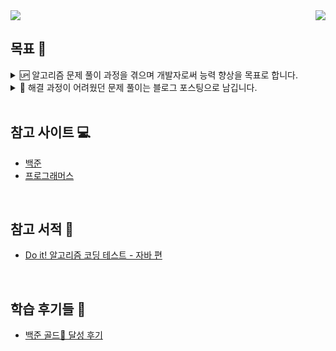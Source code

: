 <div align="center">
  <div style="display: flex; justify-content: space-between; width: 100%;">
    <a href="https://blog.jh8459.com/2024-12-22-PROJECT" target="_blank">
      <img src="https://raw.githubusercontent.com/JH8459/PROGRAMMERS-BADGE/master/static/result_mini.svg"/>
    </a>
    <a href="https://solved.ac/profile/wjd5588" target="_blank">
      <a href="https://solved.ac/wjd5588" target="_blank"><img src="http://mazassumnida.wtf/api/mini/generate_badge?boj=wjd5588"/></a>
    </a>
  </div>
</div>

## 목표 🎯

<details>
  <summary>🆙 알고리즘 문제 풀이 과정을 겪으며 개발자로써 능력 향상을 목표로 합니다.</summary>

  #### 
  - 알고리즘 해결 과정을 스스로 해결하는 능력을 길러 알고리즘 스킬 레벨 향상을 목표로 합니다.
  - 매일 매일 1일 1회 이상의 문제 풀이를 목표로 갖으며 개발자의 덕목인 꾸준한 학습 태도를 형성하는걸 목표로 합니다.
  - 해결 과정이 어렵거나 새롭게 학습한 내용이 있다면 기록으로 남기는 습관을 갖추는걸 목표로합니다.

  <br>
  <br>
  
</details>

<details>
  <summary>📝 해결 과정이 어려웠던 문제 풀이는 블로그 포스팅으로 남깁니다.</summary>

  #### 백준
  ---
  - <a href="https://blog.jh8459.com/2023-12-09-TIL/" target="_blank">백준 11659번 - 구간 합 구하기 4 (Java)</a>
  - <a href="https://blog.jh8459.com/2023-12-13-TIL/" target="_blank">백준 1874번 - 스택 수열 (Java)</a>
  - <a href="https://blog.jh8459.com/2023-12-26-TIL/" target="_blank">백준 2573번 - 빙산 (Java)</a>
  - <a href="https://blog.jh8459.com/2024-07-11-TIL/" target="_blank">백준 2204번 - 도비의 난독증 테스트 (Java)</a>
  <br>

  #### 프로그래머스
  ---
  - <a href="https://blog.jh8459.com/2024-12-09-TIL/" target="_blank">프로그래머스 - 그림확대 (JavaScript)</a>
  <br>
</details>

<br>

## 참고 사이트 💻

  - <a href="https://www.acmicpc.net/" target="_blank">백준</a>
  - <a href="https://programmers.co.kr/" target="_blank">프로그래머스</a>

<br>

## 참고 서적 📖

  - <a href="https://product.kyobobook.co.kr/detail/S000001818060" target="_blank">Do it! 알고리즘 코딩 테스트 - 자바 편</a>

<br>

## 학습 후기들 🤔

  - <a href="https://blog.jh8459.com/2023-12-30-RETROSPECT/" target="_blank">백준 골드🏅 달성 후기</a>

<br>



